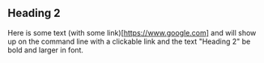 ## Heading 2


Here is some text (with some link)[https://www.google.com] and will show up on the command line with a clickable link and the text "Heading 2" be bold and larger in font.